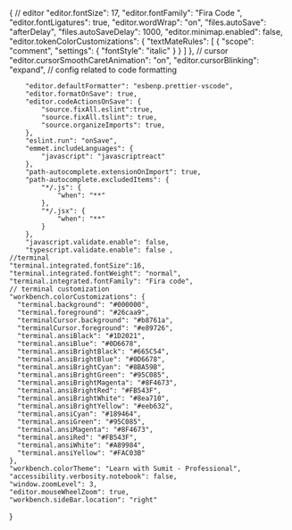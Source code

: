 {
    // editor
    "editor.fontSize": 17,
    "editor.fontFamily": "Fira Code ",
    "editor.fontLigatures": true,
    "editor.wordWrap": "on",
    "files.autoSave": "afterDelay",
    "files.autoSaveDelay": 1000,
    "editor.minimap.enabled": false,
    "editor.tokenColorCustomizations": {
      "textMateRules": [
        {
          "scope": "comment",
          "settings": {
            "fontStyle": "italic"
          }
        }
      ]
    },
    // cursor
    "editor.cursorSmoothCaretAnimation": "on",
    "editor.cursorBlinking": "expand",
    // config related to code formatting
    
        "editor.defaultFormatter": "esbenp.prettier-vscode",
        "editor.formatOnSave": true,
        "editor.codeActionsOnSave": {
            "source.fixAll.eslint":true,
            "source.fixAll.tslint": true,
            "source.organizeImports": true,
        },
        "eslint.run": "onSave",
        "emmet.includeLanguages": {
            "javascript": "javascriptreact"
        },
        "path-autocomplete.extensionOnImport": true,
        "path-autocomplete.excludedItems": {
            "*/.js": {
                "when": "**"
            },
            "*/.jsx": {
                "when": "**"
            }
        },
        "javascript.validate.enable": false,
        "typescript.validate.enable": false ,
    //terminal
    "terminal.integrated.fontSize":16,
    "terminal.integrated.fontWeight": "normal",
    "terminal.integrated.fontFamily": "Fira code",
    // terminal customization
    "workbench.colorCustomizations": {
      "terminal.background": "#000000",
      "terminal.foreground": "#26caa9",
      "terminalCursor.background": "#b8761a",
      "terminalCursor.foreground": "#e89726",
      "terminal.ansiBlack": "#1D2021",
      "terminal.ansiBlue": "#0D6678",
      "terminal.ansiBrightBlack": "#665C54",
      "terminal.ansiBrightBlue": "#0D6678",
      "terminal.ansiBrightCyan": "#8BA59B",
      "terminal.ansiBrightGreen": "#95C085",
      "terminal.ansiBrightMagenta": "#8F4673",
      "terminal.ansiBrightRed": "#FB543F",
      "terminal.ansiBrightWhite": "#8ea710",
      "terminal.ansiBrightYellow": "#eeb632",
      "terminal.ansiCyan": "#189464",
      "terminal.ansiGreen": "#95C085",
      "terminal.ansiMagenta": "#8F4673",
      "terminal.ansiRed": "#FB543F",
      "terminal.ansiWhite": "#A89984",
      "terminal.ansiYellow": "#FAC03B"
    },
    "workbench.colorTheme": "Learn with Sumit - Professional",
    "accessibility.verbosity.notebook": false,
    "window.zoomLevel": 3,
    "editor.mouseWheelZoom": true,
    "workbench.sideBar.location": "right"
  }
  
